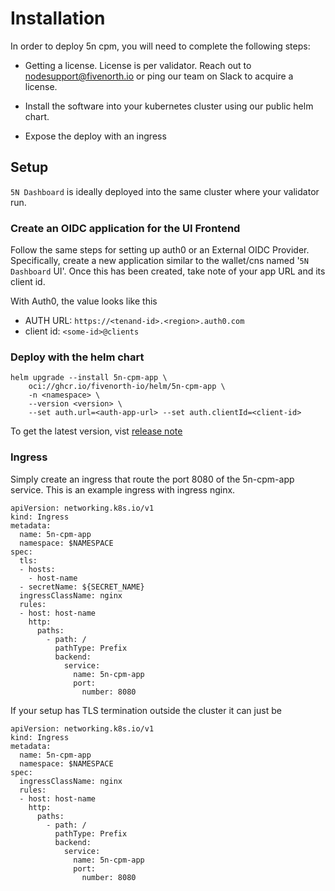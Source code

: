 # Installation

In order to deploy 5n cpm, you will need to complete the following steps:

- Getting a license. License is per validator. Reach out to nodesupport@fivenorth.io or ping our team on Slack to acquire a license.

- Install the software into your kubernetes cluster using our public helm chart.

- Expose the deploy with an ingress

## Setup

`5N Dashboard` is ideally deployed into the same cluster where your validator run.

### Create an OIDC application for the UI Frontend

Follow the same steps for setting up auth0 or an External OIDC Provider. Specifically, create a new application similar to the wallet/cns named '`5N Dashboard` UI'. Once this has been created, take note of your app URL and its client id.

With Auth0, the value looks like this

- AUTH URL: `https://<tenand-id>.<region>.auth0.com`
- client id: `<some-id>@clients`


### Deploy with the helm chart

```
helm upgrade --install 5n-cpm-app \
    oci://ghcr.io/fivenorth-io/helm/5n-cpm-app \
    -n <namespace> \
    --version <version> \
    --set auth.url=<auth-app-url> --set auth.clientId=<client-id>
```

To get the latest version, vist [release note](/5n-cpm/release/)

### Ingress

Simply create an ingress that route the port 8080 of the 5n-cpm-app service. This is an example ingress with ingress nginx.

```
apiVersion: networking.k8s.io/v1
kind: Ingress
metadata:
  name: 5n-cpm-app
  namespace: $NAMESPACE
spec:
  tls:
  - hosts:
    - host-name
  - secretName: ${SECRET_NAME}
  ingressClassName: nginx
  rules:
  - host: host-name
    http:
      paths:
        - path: /
          pathType: Prefix
          backend:
            service:
              name: 5n-cpm-app
              port:
                number: 8080
```

If your setup has TLS termination outside the cluster it can just be


```
apiVersion: networking.k8s.io/v1
kind: Ingress
metadata:
  name: 5n-cpm-app
  namespace: $NAMESPACE
spec:
  ingressClassName: nginx
  rules:
  - host: host-name
    http:
      paths:
        - path: /
          pathType: Prefix
          backend:
            service:
              name: 5n-cpm-app
              port:
                number: 8080
```
